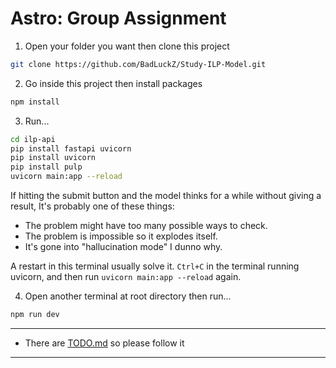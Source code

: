 # Astro: Group Assignment

1. Open your folder you want then clone this project

```sh
git clone https://github.com/BadLuckZ/Study-ILP-Model.git
```

2. Go inside this project then install packages

```sh
npm install
```

3. Run...

```sh
cd ilp-api
pip install fastapi uvicorn
pip install uvicorn
pip install pulp
uvicorn main:app --reload
```

If hitting the submit button and the model thinks for a while without giving a result, It's probably one of these things:

- The problem might have too many possible ways to check.
- The problem is impossible so it explodes itself.
- It's gone into "hallucination mode" I dunno why.

A restart in this terminal usually solve it. `Ctrl+C` in the terminal running uvicorn, and then run `uvicorn main:app --reload` again.

4. Open another terminal at root directory then run...

```sh
npm run dev
```

---
- There are [TODO.md](src/utils/TODO.md) so please follow it
---
